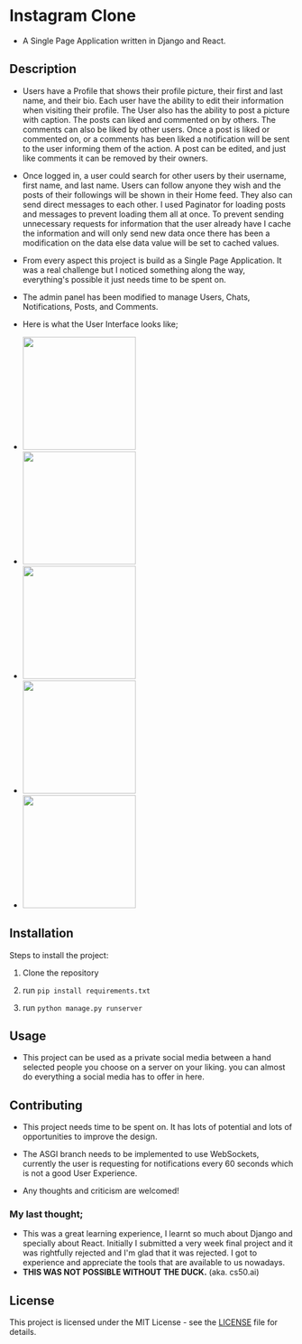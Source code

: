 # Instagram Clone
- A Single Page Application written in Django and React.

## Description
- Users have a Profile that shows their profile picture, their first and last name, and their bio. Each user have the ability to edit their information when visiting their profile. The User also has the ability to post a picture with caption. The posts can liked and commented on by others. The comments can also be liked by other users. Once a post is liked or commented on, or a comments has been liked a notification will be sent to the user informing them of the action. A post can be edited, and just like comments it can be removed by their owners.

- Once logged in, a user could search for other users by their username, first name, and last name. Users can follow anyone they wish and the posts of their followings will be shown in their Home feed. They also can send direct messages to each other. I used Paginator for loading posts and messages to prevent loading them all at once. To prevent sending unnecessary requests for information that the user already have I cache the information and will only send new data once there has been a modification on the data else data value will be set to cached values.

- From every aspect this project is build as a Single Page Application. It was a real challenge but I noticed something along the way, everything's possible it just needs time to be spent on. 

- The admin panel has been modified to manage Users, Chats, Notifications, Posts, and Comments.

- Here is what the User Interface looks like;
- <img src="https://github.com/user-attachments/assets/aaab4b69-6817-43d2-b3db-a7016ce32440" width="200" height="200">
- <img src="https://github.com/user-attachments/assets/efb9b097-04ea-4f90-95e4-f131e7b2c8e7" width="200" height="200">
- <img src="https://github.com/user-attachments/assets/32769b21-d989-4451-b278-fd239bfbc746" width="200" height="200">
- <img src="https://github.com/user-attachments/assets/aaab4b69-6817-43d2-b3db-a7016ce32440" width="200" height="200">
- <img src="https://github.com/user-attachments/assets/a20fe1ab-e4ef-4ab6-9272-6e26ad78cb6c" width="200" height="200">

## Installation

Steps to install the project:

1. Clone the repository

2. run `pip install requirements.txt`

3. run `python manage.py runserver`

## Usage

- This project can be used as a private social media between a hand selected people you choose on a server on your liking. you can almost do everything a social media has to offer in here.

  

## Contributing

- This project needs time to be spent on. It has lots of potential and lots of opportunities to improve the design.

- The ASGI branch needs to be implemented to use WebSockets, currently the user is requesting for notifications every 60 seconds which is not a good User Experience.

- Any thoughts and criticism are welcomed!


### My last thought;
- This was a great learning experience, I learnt so much about Django and specially about React. Initially I submitted a very week final project and it was rightfully rejected and I'm glad that it was rejected. I got to experience and appreciate the tools that
 are available to us nowadays.
- **THIS WAS NOT POSSIBLE WITHOUT THE DUCK.** (aka. cs50.ai)

## License
This project is licensed under the MIT License - see the [LICENSE](LICENSE) file for details.
